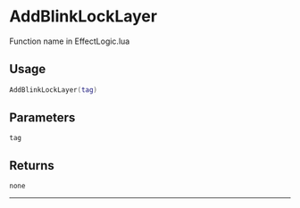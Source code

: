 # AddBlinkLockLayer
Function name in EffectLogic.lua
## Usage
```lua
AddBlinkLockLayer(tag)
```
## Parameters
`tag`
## Returns
`none`

---